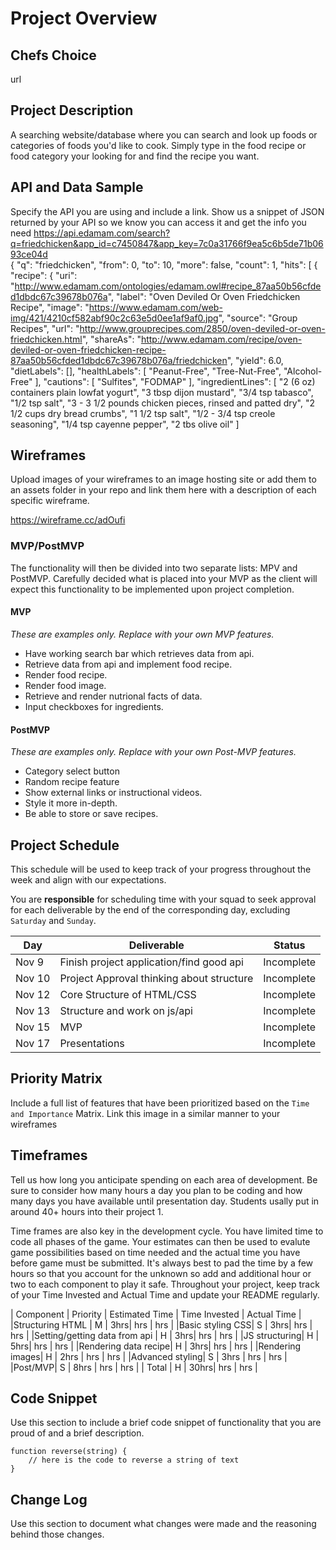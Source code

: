 # Project Overview

## Chefs Choice

url

## Project Description

A searching website/database where you can search and look up foods or categories of foods you'd like to cook. 
Simply type in the food recipe or food category your looking for and find the recipe you want. 

## API and Data Sample

Specify the API you are using and include a link. Show us a snippet of JSON returned by your API so we know you can access it and get the info you need
https://api.edamam.com/search?q=friedchicken&app_id=c7450847&app_key=7c0a31766f9ea5c6b5de71b0693ce04d 	
 {
    "q": "friedchicken",
    "from": 0,
    "to": 10,
    "more": false,
    "count": 1,
    "hits": [
        {
            "recipe": {
                "uri": "http://www.edamam.com/ontologies/edamam.owl#recipe_87aa50b56cfded1dbdc67c39678b076a",
                "label": "Oven Deviled Or Oven Friedchicken Recipe",
                "image": "https://www.edamam.com/web-img/421/4210cf582abf90c2c63e5d0ee1af9af0.jpg",
                "source": "Group Recipes",
                "url": "http://www.grouprecipes.com/2850/oven-deviled-or-oven-friedchicken.html",
                "shareAs": "http://www.edamam.com/recipe/oven-deviled-or-oven-friedchicken-recipe-87aa50b56cfded1dbdc67c39678b076a/friedchicken",
                "yield": 6.0,
                "dietLabels": [],
                "healthLabels": [
                    "Peanut-Free",
                    "Tree-Nut-Free",
                    "Alcohol-Free"
                ],
                "cautions": [
                    "Sulfites",
                    "FODMAP"
                ],
                "ingredientLines": [
                    "2 (6 oz) containers plain lowfat yogurt",
                    "3 tbsp dijon mustard",
                    "3/4 tsp tabasco",
                    "1/2 tsp salt",
                    "3 - 3 1/2 pounds chicken pieces, rinsed and patted dry",
                    "2 1/2 cups dry bread crumbs",
                    "1 1/2 tsp salt",
                    "1/2 - 3/4 tsp creole seasoning",
                    "1/4 tsp cayenne pepper",
                    "2 tbs olive oil"
                ]

## Wireframes

Upload images of your wireframes to an image hosting site or add them to an assets folder in your repo and link them here with a description of each specific wireframe.

https://wireframe.cc/adOufi

### MVP/PostMVP

The functionality will then be divided into two separate lists: MPV and PostMVP.  Carefully decided what is placed into your MVP as the client will expect this functionality to be implemented upon project completion. 

#### MVP 
*These are examples only. Replace with your own MVP features.*

- Have working search bar which retrieves data from api.
- Retrieve data from api and implement food recipe.
- Render food recipe. 
- Render food image. 
- Retrieve and render nutrional facts of data. 
- Input checkboxes for ingredients. 

#### PostMVP  
*These are examples only. Replace with your own Post-MVP features.*
- Category select button 
- Random recipe feature
- Show external links or instructional videos. 
- Style it more in-depth.
- Be able to store or save recipes.

## Project Schedule

This schedule will be used to keep track of your progress throughout the week and align with our expectations.  

You are **responsible** for scheduling time with your squad to seek approval for each deliverable by the end of the corresponding day, excluding `Saturday` and `Sunday`.

|  Day | Deliverable | Status
|---|---| ---|
|Nov 9| Finish project application/find good api| Incomplete
|Nov 10| Project Approval thinking about structure | Incomplete
|Nov 12| Core Structure of HTML/CSS | Incomplete
|Nov 13| Structure and work on js/api| Incomplete
|Nov 15| MVP | Incomplete
|Nov 17| Presentations | Incomplete

## Priority Matrix

Include a full list of features that have been prioritized based on the `Time and Importance` Matrix.  Link this image in a similar manner to your wireframes


## Timeframes

Tell us how long you anticipate spending on each area of development. Be sure to consider how many hours a day you plan to be coding and how many days you have available until presentation day. Students usally put in around 40+ hours into their project 1.

Time frames are also key in the development cycle.  You have limited time to code all phases of the game.  Your estimates can then be used to evalute game possibilities based on time needed and the actual time you have before game must be submitted. It's always best to pad the time by a few hours so that you account for the unknown so add and additional hour or two to each component to play it safe. Throughout your project, keep track of your Time Invested and Actual Time and update your README regularly.

| Component | Priority | Estimated Time | Time Invested | Actual Time |
|Structuring HTML | M | 3hrs| hrs | hrs |
|Basic styling CSS| S | 3hrs| hrs | hrs |
|Setting/getting data from api | H | 3hrs| hrs | hrs |
|JS structuring| H | 5hrs| hrs | hrs |
|Rendering data recipe| H | 3hrs| hrs | hrs |
|Rendering images| H | 2hrs | hrs | hrs |
|Advanced styling| S | 3hrs | hrs | hrs |
|Post/MVP| S | 8hrs | hrs | hrs |
| Total | H | 30hrs| hrs | hrs |


## Code Snippet

Use this section to include a brief code snippet of functionality that you are proud of and a brief description.  

```
function reverse(string) {
	// here is the code to reverse a string of text
}
```

## Change Log
 Use this section to document what changes were made and the reasoning behind those changes.  

